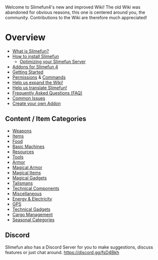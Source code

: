 Welcome to Slimefun4's new and improved Wiki!
The old Wiki was abandoned for obvious reasons, this one is centered around you, the community.
Contributions to the Wiki are therefore much appreciated!

# Overview
* [What is Slimefun?](https://github.com/Slimefun/Slimefun4/wiki/Slimefun-in-a-nutshell)
* [How to install Slimefun](https://github.com/Slimefun/Slimefun4/wiki/Installing-Slimefun)
  * [Optimizing your Slimefun Server](https://github.com/Slimefun/Slimefun4/wiki/Server-Optimizations)
* [Addons for Slimefun 4](https://github.com/Slimefun/Slimefun4/wiki/Addons)
* [Getting Started](https://github.com/Slimefun/Slimefun4/wiki/Getting-Started)
* [Permissions](https://github.com/Slimefun/Slimefun4/wiki/Permissions) & [Commands](https://github.com/Slimefun/Slimefun4/wiki/Commands)
* [Help us expand the Wiki!](https://github.com/Slimefun/Slimefun4/wiki/Expanding-the-Wiki)
* [Help us translate Slimefun!](https://github.com/Slimefun/Slimefun4/wiki/Translating-Slimefun)
* [Frequently Asked Questions (FAQ)](https://github.com/Slimefun/Slimefun4/wiki/FAQ)
* [Common Issues](https://github.com/Slimefun/Slimefun4/wiki/Common-Issues)
* [Create your own Addon](https://github.com/Slimefun/Slimefun4/wiki/Developer-Guide)

## Content / Item Categories
* [Weapons](https://github.com/Slimefun/Slimefun4/wiki/Weapons)
* [Items](https://github.com/Slimefun/Slimefun4/wiki/Items)
* [Food](https://github.com/Slimefun/Slimefun4/wiki/Food)
* [Basic Machines](https://github.com/Slimefun/Slimefun4/wiki/Basic-Machines)
* [Resources](https://github.com/Slimefun/Slimefun4/wiki/Resources)
* [Tools](https://github.com/Slimefun/Slimefun4/wiki/Tools)
* [Armor](https://github.com/Slimefun/Slimefun4/wiki/Armor)
* [Magical Armor](https://github.com/Slimefun/Slimefun4/wiki/Magical-Armor)
* [Magical Items](https://github.com/Slimefun/Slimefun4/wiki/Magical-Items)
* [Magical Gadgets](https://github.com/Slimefun/Slimefun4/wiki/Magical-Gadgets)
* [Talismans](https://github.com/Slimefun/Slimefun4/wiki/Talismans)
* [Technical Components](https://github.com/Slimefun/Slimefun4/wiki/Technical-Components)
* [Miscellaneous](https://github.com/Slimefun/Slimefun4/wiki/Miscellaneous-Items)
* [Energy & Electricity](https://github.com/Slimefun/Slimefun4/wiki/Electric-Machines)
* [GPS](https://github.com/Slimefun/Slimefun4/wiki/GPS)
* [Technical Gadgets](https://github.com/Slimefun/Slimefun4/wiki/Technical-Gadgets)
* [Cargo Management](https://github.com/Slimefun/Slimefun4/wiki/Cargo-Management)
* [Seasonal Categories](https://github.com/Slimefun/Slimefun4/wiki/Seasonal-Categories)

## Discord
Slimefun also has a Discord Server for you to make suggestions, discuss features or just chat around.
https://discord.gg/fsD4Bkh
